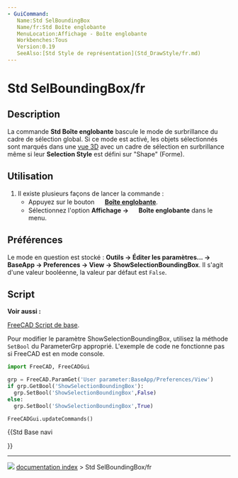 ```yaml
---
- GuiCommand:
   Name:Std SelBoundingBox
   Name/fr:Std Boîte englobante
   MenuLocation:Affichage - Boîte englobante
   Workbenches:Tous
   Version:0.19
   SeeAlso:[Std Style de représentation](Std_DrawStyle/fr.md)
---
```


# Std SelBoundingBox/fr

## Description

La commande **Std Boîte englobante** bascule le mode de surbrillance du cadre de sélection global. Si ce mode est activé, les objets sélectionnés sont marqués dans une [vue 3D](3D_view/fr.md) avec un cadre de sélection en surbrillance même si leur **Selection Style** est défini sur \"Shape\" (Forme).



## Utilisation

1.  Il existe plusieurs façons de lancer la commande :
    -   Appuyez sur le bouton **<img src="images/Std_SelBoundingBox.svg" width=16px> [Boîte englobante](Std_SelBoundingBox/fr.md)**.
    -   Sélectionnez l\'option **Affichage → <img src="images/Std_SelBoundingBox.svg" width=16px> Boîte englobante** dans le menu.



## Préférences

Le mode en question est stocké : **Outils → Éditer les paramètres... → BaseApp → Preferences → View → ShowSelectionBoundingBox**. Il s\'agit d\'une valeur booléenne, la valeur par défaut est `False`.



## Script


**Voir aussi :**

[FreeCAD Script de base](FreeCAD_Scripting_Basics/fr.md).

Pour modifier le paramètre ShowSelectionBoundingBox, utilisez la méthode `SetBool` du ParameterGrp approprié. L\'exemple de code ne fonctionne pas si FreeCAD est en mode console.


```python
import FreeCAD, FreeCADGui

grp = FreeCAD.ParamGet('User parameter:BaseApp/Preferences/View')
if grp.GetBool('ShowSelectionBoundingBox'):
  grp.SetBool('ShowSelectionBoundingBox',False)
else:
  grp.SetBool('ShowSelectionBoundingBox',True)

FreeCADGui.updateCommands()
```





{{Std Base navi

}}



---
![](images/Button_right.svg) [documentation index](../README.md) > Std SelBoundingBox/fr
